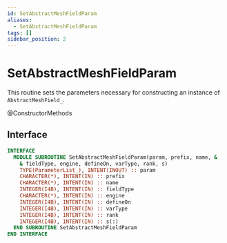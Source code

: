 ```yaml
---
id: SetAbstractMeshFieldParam
aliases:
  - SetAbstractMeshFieldParam
tags: []
sidebar_position: 2
---
```


# SetAbstractMeshFieldParam

This routine sets the parameters necessary for constructing an instance of `AbstractMeshField_`.

<span class="badge badge--secondary"> @ConstructorMethods </span>

## Interface

```fortran
INTERFACE
  MODULE SUBROUTINE SetAbstractMeshFieldParam(param, prefix, name, &
    & fieldType, engine, defineOn, varType, rank, s)
    TYPE(ParameterList_), INTENT(INOUT) :: param
    CHARACTER(*), INTENT(IN) :: prefix
    CHARACTER(*), INTENT(IN) :: name
    INTEGER(I4B), INTENT(IN) :: fieldType
    CHARACTER(*), INTENT(IN) :: engine
    INTEGER(I4B), INTENT(IN) :: defineOn
    INTEGER(I4B), INTENT(IN) :: varType
    INTEGER(I4B), INTENT(IN) :: rank
    INTEGER(I4B), INTENT(IN) :: s(:)
  END SUBROUTINE SetAbstractMeshFieldParam
END INTERFACE
```
